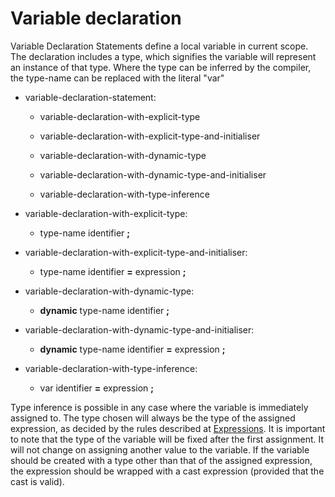 

Variable declaration
====================

Variable Declaration Statements define a local variable in current scope. The declaration includes a type, which signifies the variable will represent an instance of that type. Where the type can be inferred by the compiler, the type-name can be replaced with the literal "var"

-   variable-declaration-statement:

    -   variable-declaration-with-explicit-type

    -   variable-declaration-with-explicit-type-and-initialiser

    -   variable-declaration-with-dynamic-type

    -   variable-declaration-with-dynamic-type-and-initialiser

    -   variable-declaration-with-type-inference
       

-   variable-declaration-with-explicit-type:

    -   type-name identifier **;**


-   variable-declaration-with-explicit-type-and-initialiser:

    -   type-name identifier **=** expression **;**


-   variable-declaration-with-dynamic-type:

    -   **dynamic** type-name identifier **;**


-   variable-declaration-with-dynamic-type-and-initialiser:

    -   **dynamic** type-name identifier **=** expression **;**


-   variable-declaration-with-type-inference:

    -   var identifier **=** expression **;**

Type inference is possible in any case where the variable is immediately assigned to. The type chosen will always be the type of the assigned expression, as decided by the rules described at [Expressions](expressions.md). It is important to note that the type of the variable will be fixed after the first assignment. It will not change on assigning another value to the variable. If the variable should be created with a type other than that of the assigned expression, the expression should be wrapped with a cast expression (provided that the cast is valid).

